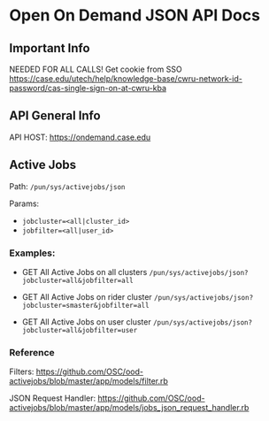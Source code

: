 # Open On Demand JSON API Docs

## Important Info
NEEDED FOR ALL CALLS!
Get cookie from SSO
https://case.edu/utech/help/knowledge-base/cwru-network-id-password/cas-single-sign-on-at-cwru-kba

## API General Info
API HOST: https://ondemand.case.edu


## Active Jobs

Path: `/pun/sys/activejobs/json`

Params:
* `jobcluster=<all|cluster_id>`
* `jobfilter=<all|user_id>`

### Examples: 
* GET All Active Jobs on all clusters
`/pun/sys/activejobs/json?jobcluster=all&jobfilter=all`

* GET All Active Jobs on rider cluster
`/pun/sys/activejobs/json?jobcluster=smaster&jobfilter=all`

* GET All Active Jobs on user cluster
`/pun/sys/activejobs/json?jobcluster=all&jobfilter=user`

### Reference
Filters: https://github.com/OSC/ood-activejobs/blob/master/app/models/filter.rb

JSON Request Handler: https://github.com/OSC/ood-activejobs/blob/master/app/models/jobs_json_request_handler.rb


